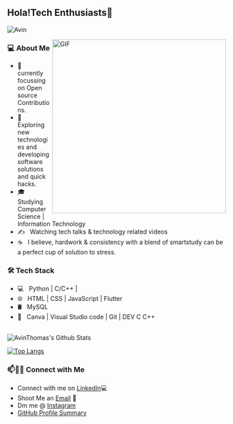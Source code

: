 <h2>Hola!Tech Enthusiasts👋</h2>
<p align="left"> <img src="https://komarev.com/ghpvc/?username=khushi0704&label=Views&color=blue&style=plastic" alt="Avin" /> </p>
<img align="right" alt="GIF" src="https://media.giphy.com/media/1XCcD9VLQZ2Io/giphy.gif" width="400"/>

<h3> 💻 About Me </h3>

- 🔭 &nbsp; currently focussing on Open source Contributions.
- 🤔 &nbsp; Exploring new technologies and developing software solutions and quick hacks.
- 🎓 &nbsp; Studying Computer Science | Information Technology
- ✍️ &nbsp; Watching tech talks & technology related videos
- ☕ &nbsp; I believe, hardwork & consistency with a blend of smartstudy can be a perfect cup of solution to stress.

<h3>🛠 Tech Stack</h3>

- 💻 &nbsp; Python | C/C++ | 
- 🌐 &nbsp; HTML | CSS | JavaScript | Flutter
- 🛢 &nbsp; MySQL 
- 🔧 &nbsp; Canva | Visual Studio code | Git | DEV C C++


<br>

<img align="center" src="https://github-readme-stats.vercel.app/api?username=AvinThomas&include_all_commits=true&count_private=true&show_icons=true&line_height=20&title_color=7A7ADB&icon_color=2234AE&text_color=D3D3D3&bg_color=0,000000,130F40" alt="AvinThomas's Github Stats">

</br>

[![Top Langs](https://github-readme-stats.vercel.app/api/top-langs/?username=AvinThomas&layout=compact&text_color=daf7dc&bg_color=151515)](https://github.com/khushi0704/github-readme-stats)




### 📫🤝🏻 Connect with Me

 - Connect with me on [LinkedIn](https://www.linkedin.com/in//)💻
 - Shoot Me an [Email](mailto:avinthomas2@gmail.com) 💌
 - Dm me @ [Instagram](https://www.instagram.com/avin_thomas_/)
 - [GitHub Profile Summary](https://profile-summary-for-github.com/user/AvinThomas)
